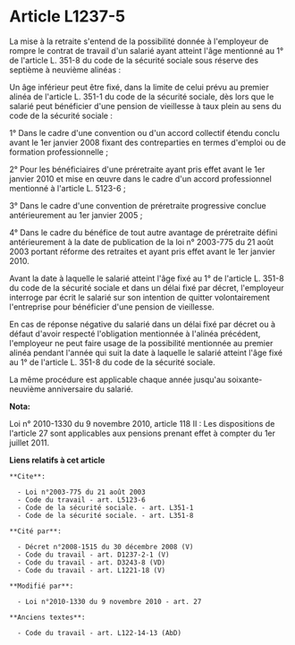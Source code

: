 # Article L1237-5

La mise à la retraite s'entend de la possibilité donnée à l'employeur de rompre le contrat de travail d'un salarié ayant
atteint l'âge mentionné au 1° de l'article L. 351-8 du code de la sécurité sociale sous réserve des septième à neuvième
alinéas :

Un âge inférieur peut être fixé, dans la limite de celui prévu au premier alinéa de l'article L. 351-1 du code de la sécurité
sociale, dès lors que le salarié peut bénéficier d'une pension de vieillesse à taux plein au sens du code de la sécurité
sociale :

1° Dans le cadre d'une convention ou d'un accord collectif étendu conclu avant le 1er janvier 2008 fixant des contreparties
en termes d'emploi ou de formation professionnelle ;

2° Pour les bénéficiaires d'une préretraite ayant pris effet avant le 1er janvier 2010 et mise en œuvre dans le cadre d'un
accord professionnel mentionné à l'article L. 5123-6 ;

3° Dans le cadre d'une convention de préretraite progressive conclue antérieurement au 1er janvier 2005 ;

4° Dans le cadre du bénéfice de tout autre avantage de préretraite défini antérieurement à la date de publication de la loi
n° 2003-775 du 21 août 2003 portant réforme des retraites et ayant pris effet avant le 1er janvier 2010.

Avant la date à laquelle le salarié atteint l'âge fixé au 1° de l'article L. 351-8 du code de la sécurité sociale et dans un
délai fixé par décret, l'employeur interroge par écrit le salarié sur son intention de quitter volontairement l'entreprise
pour bénéficier d'une pension de vieillesse.

En cas de réponse négative du salarié dans un délai fixé par décret ou à défaut d'avoir respecté l'obligation mentionnée à
l'alinéa précédent, l'employeur ne peut faire usage de la possibilité mentionnée au premier alinéa pendant l'année qui suit
la date à laquelle le salarié atteint l'âge fixé au 1° de l'article L. 351-8 du code de la sécurité sociale.

La même procédure est applicable chaque année jusqu'au soixante-neuvième anniversaire du salarié.

**Nota:**

Loi n° 2010-1330 du 9 novembre 2010, article 118 II : Les dispositions de l'article 27 sont applicables aux pensions prenant
effet à compter du 1er juillet 2011.

**Liens relatifs à cet article**

	**Cite**:

	  - Loi n°2003-775 du 21 août 2003
	  - Code du travail - art. L5123-6
	  - Code de la sécurité sociale. - art. L351-1
	  - Code de la sécurité sociale. - art. L351-8

	**Cité par**:

	  - Décret n°2008-1515 du 30 décembre 2008 (V)
	  - Code du travail - art. D1237-2-1 (V)
	  - Code du travail - art. D3243-8 (VD)
	  - Code du travail - art. L1221-18 (V)

	**Modifié par**:

	  - Loi n°2010-1330 du 9 novembre 2010 - art. 27

	**Anciens textes**:

	  - Code du travail - art. L122-14-13 (AbD)
